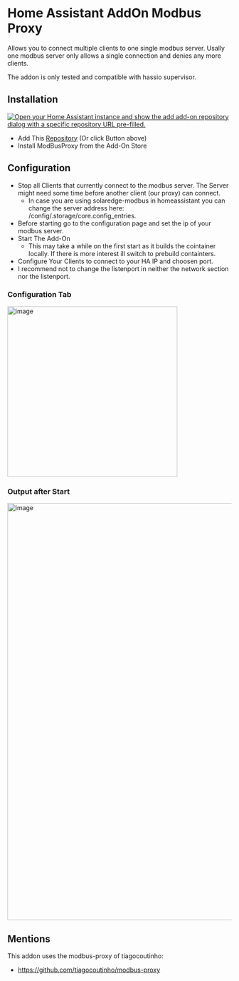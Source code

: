# Home Assistant AddOn Modbus Proxy

Allows you to connect multiple clients to one single modbus server. Usally one modbus server only allows a single connection and denies any more clients. 

The addon is only tested and compatible with hassio supervisor. 

## Installation
[![Open your Home Assistant instance and show the add add-on repository dialog with a specific repository URL pre-filled.](https://my.home-assistant.io/badges/supervisor_add_addon_repository.svg)](https://my.home-assistant.io/redirect/supervisor_add_addon_repository/?repository_url=https%3A%2F%2Fgithub.com%2FChristophCaina%2Fha-modbusproxy)
- Add This [Repository](https://my.home-assistant.io/redirect/supervisor_add_addon_repository/?repository_url=https%3A%2F%2Fgithub.com%2FChristophCaina%2Fha-modbusproxy) (Or click Button above) 
- Install ModBusProxy from the Add-On Store

## Configuration
- Stop all Clients that currently connect to the modbus server. The Server might need some time before another client (our proxy) can connect.
  - In case you are using solaredge-modbus in homeassistant you can change the server address here: /config/.storage/core.config_entries. 
- Before starting go to the configuration page and set the ip of your modbus server. 
- Start The Add-On
  - This may take a while on the first start as it builds the cointainer locally. If there is more interest ill switch to prebuild containters.
- Configure Your Clients to connect to your HA IP and choosen port.
- I recommend not to change the listenport in neither the network section nor the listenport. 

### Configuration Tab
<img width="382" alt="image" src="https://user-images.githubusercontent.com/103323/163730831-3b757097-c47f-4420-aebe-9fd357b12db4.png">

### Output after Start
<img width="935" alt="image" src="https://user-images.githubusercontent.com/103323/163732834-0ccc2bcd-94eb-4506-bdd1-5466fb82e76a.png">



## Mentions
This addon uses the modbus-proxy of tiagocoutinho:
- https://github.com/tiagocoutinho/modbus-proxy
